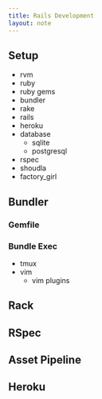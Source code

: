 ```yaml
---
title: Rails Development
layout: note
---
```


## Setup

- rvm
- ruby
- ruby gems
- bundler
- rake
- rails
- heroku
- database
  - sqlite
  - postgresql
- rspec
- shoudla
- factory_girl

## Bundler

### Gemfile

### Bundle Exec

- tmux
- vim
  - vim plugins

## Rack

## RSpec

## Asset Pipeline

## Heroku


